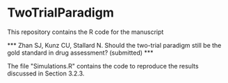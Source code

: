 # TwoTrialParadigm

This repository contains the R code for the manuscript

*** Zhan SJ, Kunz CU, Stallard N. Should the two-trial paradigm still be the gold standard in drug assessment? (submitted) ***

The file "Simulations.R" contains the code to reproduce the results discussed in Section 3.2.3.


